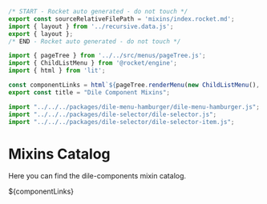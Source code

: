 ```js server
/* START - Rocket auto generated - do not touch */
export const sourceRelativeFilePath = 'mixins/index.rocket.md';
import { layout } from '../recursive.data.js';
export { layout };
/* END - Rocket auto generated - do not touch */

import { pageTree } from '../../src/menus/pageTree.js'; 
import { ChildListMenu } from '@rocket/engine';
import { html } from 'lit';

const componentLinks = html`${pageTree.renderMenu(new ChildListMenu(), sourceRelativeFilePath)}`;
export const title = "Dile Component Mixins";
```

```js script
import "../../../packages/dile-menu-hamburger/dile-menu-hamburger.js";
import "../../../packages/dile-selector/dile-selector.js";
import "../../../packages/dile-selector/dile-selector-item.js";
```

# Mixins Catalog

Here you can find the dile-components mixin catalog.

<div>${componentLinks}</div>
